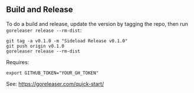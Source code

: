 ## Build and Release

To do a build and release, update the version by tagging the repo, then
run `goreleaser release --rm-dist`:

```
git tag -a v0.1.0 -m "Sideload Release v0.1.0"
git push origin v0.1.0
goreleaser release --rm-dist
```

Requires:

```
export GITHUB_TOKEN="YOUR_GH_TOKEN"
```

See: https://goreleaser.com/quick-start/
